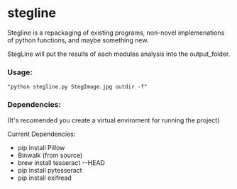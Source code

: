 # stegline
Stegline is a repackaging of existing programs, non-novel implemenations of python functions, and maybe something new.

StegLine will put the results of each modules analysis into the output_folder.

### Usage:

	"python stegline.py StegImage.jpg outdir -f"

                    
### Dependencies:

(It's recomended you create a virtual enviroment for running the project)

Current Dependencies:
- pip install Pillow
- Binwalk (from source)
- brew install tesseract --HEAD
- pip install pytesseract
- pip install exifread
